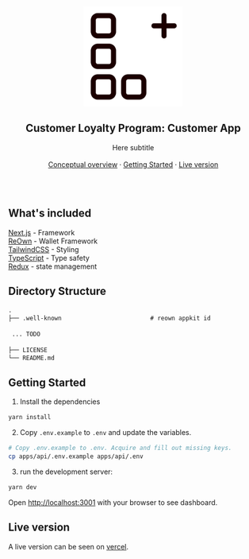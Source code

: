 <p align="center">

<br />
<div align="center">
  <a href="https://github.com/7Cedars/loyal-customer-engagement-v2"> 
    <img src="./public/logo.png" alt="Logo" width="200" height="200">
  </a>

<h2 align="center">Customer Loyalty Program: Customer App</h2>
  <p align="center">
    Here subtitle 
    <br />
    <br />
    <!--NB: TO DO --> 
    <a href="../README.md">Conceptual overview</a>
    ·
    <a href="#getting-started">Getting Started</a>
    ·
    <a href="#live-version">Live version</a>
  </p>
  <br />
  <br />
</div>

## What's included

[Next.js](https://nextjs.org/) - Framework<br>
[ReOwn](https://reown.com/) - Wallet Framework<br>
[TailwindCSS](https://tailwindcss.com/) - Styling<br>
[TypeScript](https://www.typescriptlang.org/) - Type safety<br>
[Redux](redux.js.org) - state management<br>

## Directory Structure

```
.
├── .well-known                         # reown appkit id
 
 ... TODO 

├── LICENSE
└── README.md
```

## Getting Started

1. Install the dependencies 
```bash
yarn install 
```

2. Copy `.env.example` to `.env` and update the variables.

```sh
# Copy .env.example to .env. Acquire and fill out missing keys. 
cp apps/api/.env.example apps/api/.env
```

3. run the development server:

```bash
yarn dev
```

Open [http://localhost:3001](http://localhost:3001) with your browser to see dashboard. 

## Live version 

A live version can be seen on [vercel](https://clpc.vercel.app/).  

